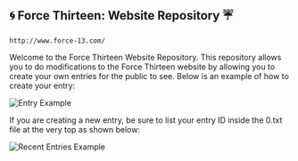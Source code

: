 ## :cyclone: Force Thirteen: Website Repository :umbrella:  ##
`http://www.force-13.com/`

Welcome to the Force Thirteen Website Repository. This repository allows you to do modifications to the Force Thirteen website by allowing you to create your own entries for the public to see. Below is an example of how to create your entry:

![Entry Example](http://members.iinet.net.au/~larrymudd/force13/homepage01.jpg)

If you are creating a new entry, be sure to list your entry ID inside the 0.txt file at the very top as shown below:

![Recent Entries Example](http://members.iinet.net.au/~larrymudd/force13/homepage01.jpg)
